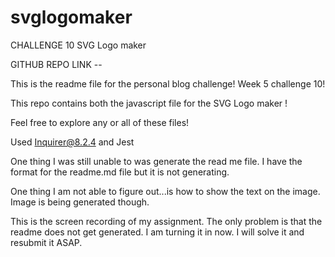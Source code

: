 # svglogomaker

CHALLENGE 10 SVG Logo maker   

GITHUB REPO LINK -- 


This is the readme file for the personal blog challenge! Week 5 challenge 10! 

This repo contains both the javascript file for the SVG Logo maker !

Feel free to explore any or all of these files! 





Used Inquirer@8.2.4 and Jest



One thing I was still unable to was generate the read me file. I have the format for the readme.md file but it is not generating.

One thing I am not able to figure out...is how to show the text on the image. Image is being generated though. 






This is the screen recording of my assignment. The only problem is that the readme does not get generated. I am turning it in now. I will solve it and resubmit it ASAP. 
 